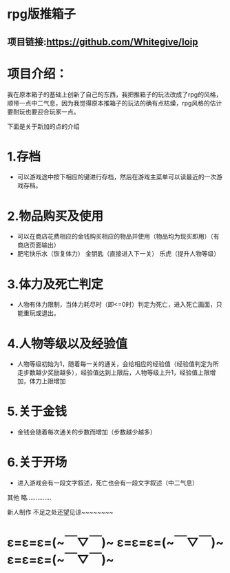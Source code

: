 # rpg版推箱子
## 项目链接:https://github.com/Whitegive/loip<br>

# 项目介绍：<br>

我在原本箱子的基础上创新了自己的东西，我把推箱子的玩法改成了rpg的风格，顺带一点中二气息，因为我觉得原本推箱子的玩法的确有点枯燥，rpg风格的估计要耐玩也要迎合玩家一点。<br>

下面是关于新加的点的介绍<br>

# 1.存档<br>
* 可以游戏途中按下相应的键进行存档，然后在游戏主菜单可以读最近的一次游戏存档。<br>

# 2.物品购买及使用<br>
* 可以在商店花费相应的金钱购买相应的物品并使用（物品均为现买即用）（有商店页面输出）<br>
* 肥宅快乐水（恢复体力） 金钥匙（直接进入下一关） 乐虎（提升人物等级）<br>

# 3.体力及死亡判定<br>
* 人物有体力限制，当体力耗尽时（即<=0时）判定为死亡，进入死亡画面，只能重玩或退出。<br>

# 4.人物等级以及经验值<br>
* 人物等级初始为1，随着每一关的通关，会给相应的经验值（经验值判定为所走步数越少奖励越多），经验值达到上限后，人物等级上升1，经验值上限增加，体力上限增加<br>

# 5.关于金钱<br>
* 金钱会随着每次通关的步数而增加（步数越少越多）<br>

# 6.关于开场<br>
* 进入游戏会有一段文字叙述，死亡也会有一段文字叙述（中二气息）<br>

其他 略..............<br>

新人制作 不足之处还望见谅~~~~~~~~<br>

#  ε=ε=ε=(~￣▽￣)~   ε=ε=ε=(~￣▽￣)~   ε=ε=ε=(~￣▽￣)~

